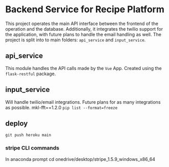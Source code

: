 # Backend Service for Recipe Platform

This project operates the main API interface between the frontend of the operation and the database. Additionally, it integrates the twilio support for the application, with future plans to handle the email handling as well. The project is split into to main folders: `api_service` and `input_service`.

## api_service

This module handles the API calls made by the `Vue` App. Created using the `flask-restful` package.

## input_service

Will handle twilio/email integrations. Future plans for as many integrations as possible.
mkl-fft==1.2.0
`pip list --format=freeze`

## deploy

`git push heroku main`

### stripe CLI commands

In anaconda prompt
cd onedrive/desktop/stripe_1.5.9_windows_x86_64

